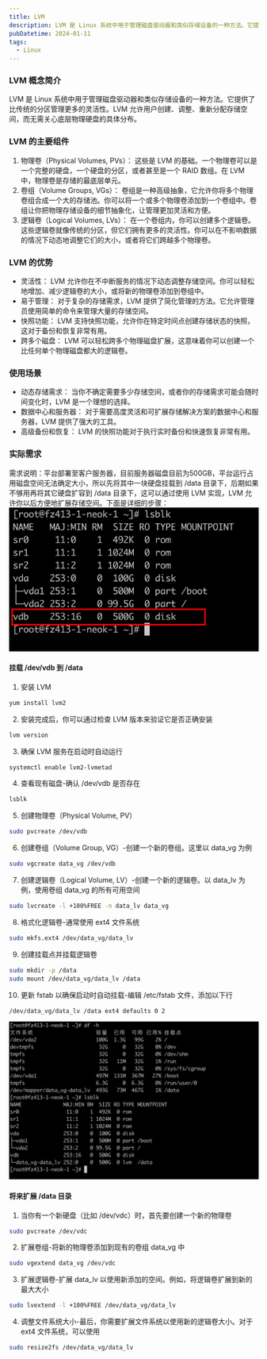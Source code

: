 ```yaml
---
title: LVM
description: LVM 是 Linux 系统中用于管理磁盘驱动器和类似存储设备的一种方法。它提供了比传统的分区管理更多的灵活性。LVM 允许用户创建、调整、重新分配存储空间，而无需关心底层物理硬盘的具体分布。
pubDatetime: 2024-01-11
tags:
  - Linux
---
```


### LVM 概念简介

LVM 是 Linux 系统中用于管理磁盘驱动器和类似存储设备的一种方法。它提供了比传统的分区管理更多的灵活性。LVM 允许用户创建、调整、重新分配存储空间，而无需关心底层物理硬盘的具体分布。

### LVM 的主要组件

1. 物理卷（Physical Volumes, PVs）：
这些是 LVM 的基础。一个物理卷可以是一个完整的硬盘，一个硬盘的分区，或者甚至是一个 RAID 数组。在 LVM 中，物理卷是存储的最底层单元。
2. 卷组（Volume Groups, VGs）：
卷组是一种高级抽象，它允许你将多个物理卷组合成一个大的存储池。你可以将一个或多个物理卷添加到一个卷组中。卷组让你把物理存储设备的细节抽象化，让管理更加灵活和方便。
3. 逻辑卷（Logical Volumes, LVs）：
在一个卷组内，你可以创建多个逻辑卷。这些逻辑卷就像传统的分区，但它们拥有更多的灵活性。你可以在不影响数据的情况下动态地调整它们的大小，或者将它们跨越多个物理卷。

### LVM 的优势

- 灵活性： LVM 允许你在不中断服务的情况下动态调整存储空间。你可以轻松地增加、减少逻辑卷的大小，或将新的物理卷添加到卷组中。
- 易于管理： 对于复杂的存储需求，LVM 提供了简化管理的方法。它允许管理员使用简单的命令来管理大量的存储空间。
- 快照功能： LVM 支持快照功能，允许你在特定时间点创建存储状态的快照，这对于备份和恢复非常有用。
- 跨多个磁盘： LVM 可以轻松跨多个物理磁盘扩展，这意味着你可以创建一个比任何单个物理磁盘都大的逻辑卷。

### 使用场景

- 动态存储需求： 当你不确定需要多少存储空间，或者你的存储需求可能会随时间变化时，LVM 是一个理想的选择。
- 数据中心和服务器： 对于需要高度灵活和可扩展存储解决方案的数据中心和服务器，LVM 提供了强大的工具。
- 高级备份和恢复： LVM 的快照功能对于执行实时备份和快速恢复非常有用。

### 实际需求

需求说明：平台部署至客户服务器，目前服务器磁盘目前为500GB，平台运行占用磁盘空间无法确定大小，所以先将其中一块硬盘挂载到 /data 目录下，后期如果不够用再将其它硬盘扩容到 /data 目录下，这可以通过使用 LVM 实现，LVM 允许你以后方便地扩展存储空间。下面是详细的步骤：
![](../../assets/images/lvm-2.png)

#### 挂载 /dev/vdb 到 /data

1. 安装 LVM
```bash
yum install lvm2
```

2. 安装完成后，你可以通过检查 LVM 版本来验证它是否正确安装
```bash
lvm version
```

3. 确保 LVM 服务在启动时自动运行
```bash
systemctl enable lvm2-lvmetad
```

4.  查看现有磁盘-确认 /dev/vdb 是否存在
```bash
lsblk
```

5. 创建物理卷（Physical Volume, PV）
```bash
sudo pvcreate /dev/vdb
```

6.  创建卷组（Volume Group, VG）-创建一个新的卷组。这里以 data_vg 为例
```bash
sudo vgcreate data_vg /dev/vdb
```

7. 创建逻辑卷（Logical Volume, LV）-创建一个新的逻辑卷。以 data_lv 为例，使用卷组 data_vg 的所有可用空间
```bash
sudo lvcreate -l +100%FREE -n data_lv data_vg
```

8. 格式化逻辑卷-通常使用 ext4 文件系统
```bash
sudo mkfs.ext4 /dev/data_vg/data_lv
```

9. 创建挂载点并挂载逻辑卷
```bash
sudo mkdir -p /data
sudo mount /dev/data_vg/data_lv /data
```

10. 更新 fstab 以确保启动时自动挂载-编辑 /etc/fstab 文件，添加以下行
```bash
/dev/data_vg/data_lv /data ext4 defaults 0 2
```

![](../../assets/images/lvm-1.png)

#### 将来扩展 /data 目录

1. 当你有一个新硬盘（比如 /dev/vdc）时，首先要创建一个新的物理卷
```bash
sudo pvcreate /dev/vdc
```

2. 扩展卷组-将新的物理卷添加到现有的卷组 data_vg 中
```bash
sudo vgextend data_vg /dev/vdc
```

3. 扩展逻辑卷-扩展 data_lv 以使用新添加的空间。例如，将逻辑卷扩展到新的最大大小
```bash
sudo lvextend -l +100%FREE /dev/data_vg/data_lv
```

4. 调整文件系统大小-最后，你需要扩展文件系统以使用新的逻辑卷大小。对于 ext4 文件系统，可以使用

```bash
sudo resize2fs /dev/data_vg/data_lv
```
